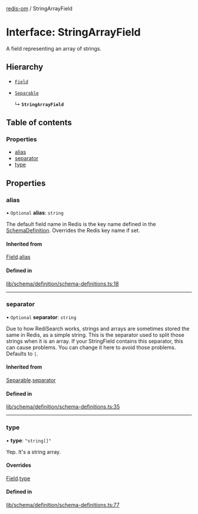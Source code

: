 [redis-om](../README.md) / StringArrayField

# Interface: StringArrayField

A field representing an array of strings.

## Hierarchy

- [`Field`](Field.md)

- [`Separable`](Separable.md)

  ↳ **`StringArrayField`**

## Table of contents

### Properties

- [alias](StringArrayField.md#alias)
- [separator](StringArrayField.md#separator)
- [type](StringArrayField.md#type)

## Properties

### alias

• `Optional` **alias**: `string`

The default field name in Redis is the key name defined in the
[SchemaDefinition](../README.md#schemadefinition). Overrides the Redis key name if set.

#### Inherited from

[Field](Field.md).[alias](Field.md#alias)

#### Defined in

[lib/schema/definition/schema-definitions.ts:18](https://github.com/redis/redis-om-node/blob/0843d26/lib/schema/definition/schema-definitions.ts#L18)

___

### separator

• `Optional` **separator**: `string`

Due to how RediSearch works, strings and arrays are sometimes stored the same in Redis, as a
simple string. This is the separator used to split those strings when it is an array. If your
StringField contains this separator, this can cause problems. You can change it here to avoid
those problems. Defaults to `|`.

#### Inherited from

[Separable](Separable.md).[separator](Separable.md#separator)

#### Defined in

[lib/schema/definition/schema-definitions.ts:35](https://github.com/redis/redis-om-node/blob/0843d26/lib/schema/definition/schema-definitions.ts#L35)

___

### type

• **type**: ``"string[]"``

Yep. It's a string array.

#### Overrides

[Field](Field.md).[type](Field.md#type)

#### Defined in

[lib/schema/definition/schema-definitions.ts:77](https://github.com/redis/redis-om-node/blob/0843d26/lib/schema/definition/schema-definitions.ts#L77)
